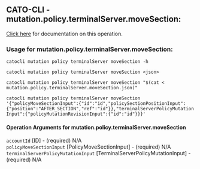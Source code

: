 
## CATO-CLI - mutation.policy.terminalServer.moveSection:
[Click here](https://api.catonetworks.com/documentation/#mutation-mutation.policy.terminalServer.moveSection) for documentation on this operation.

### Usage for mutation.policy.terminalServer.moveSection:

`catocli mutation policy terminalServer moveSection -h`

`catocli mutation policy terminalServer moveSection <json>`

`catocli mutation policy terminalServer moveSection "$(cat < mutation.policy.terminalServer.moveSection.json)"`

`catocli mutation policy terminalServer moveSection '{"policyMoveSectionInput":{"id":"id","policySectionPositionInput":{"position":"AFTER_SECTION","ref":"id"}},"terminalServerPolicyMutationInput":{"policyMutationRevisionInput":{"id":"id"}}}'`


#### Operation Arguments for mutation.policy.terminalServer.moveSection ####

`accountId` [ID] - (required) N/A    
`policyMoveSectionInput` [PolicyMoveSectionInput] - (required) N/A    
`terminalServerPolicyMutationInput` [TerminalServerPolicyMutationInput] - (required) N/A    
